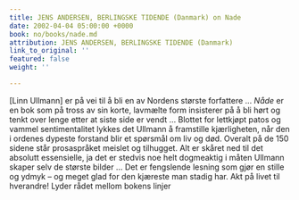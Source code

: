```yaml
---
title: JENS ANDERSEN, BERLINGSKE TIDENDE (Danmark) on Nade
date: 2002-04-04 05:00:00 +0000
book: no/books/nade.md
attribution: JENS ANDERSEN, BERLINGSKE TIDENDE (Danmark)
link_to_original: ''
featured: false
weight: ''

---
```

\[Linn Ullmann\] er på vei til å bli en av Nordens største forfattere … _Nåde_ er en bok som på tross av sin korte, lavmælte form insisterer på å bli hørt og tenkt over lenge etter at siste side er vendt … Blottet for lettkjøpt patos og vammel sentimentalitet lykkes det Ullmann å framstille kjærligheten, når den i ordenes dypeste forstand blir et spørsmål om liv og død. Overalt på de 150 sidene står prosaspråket meislet og tilhugget. Alt er skåret ned til det absolutt essensielle, ja det er stedvis noe helt dogmeaktig i måten Ullmann skaper selv de største bilder … Det er fengslende lesning som gjør en stille og ydmyk – og meget glad for den kjæreste man stadig har. Akt på livet til hverandre! Lyder rådet mellom bokens linjer